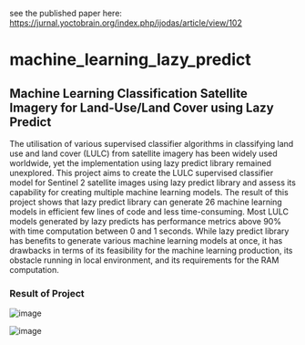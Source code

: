 see the published paper here: https://jurnal.yoctobrain.org/index.php/ijodas/article/view/102 
# machine_learning_lazy_predict
## Machine Learning Classification Satellite Imagery for Land-Use/Land Cover using Lazy Predict

The utilisation of various supervised classifier algorithms in classifying land use and land cover (LULC) from satellite imagery has been widely used worldwide, yet the implementation using lazy predict library remained unexplored. This project aims to create the LULC supervised classifier model for Sentinel 2 satellite images using lazy predict library and assess its capability for creating multiple machine learning models. The result of this project shows that lazy predict library can generate 26 machine learning models in efficient few lines of code and less time-consuming. Most LULC models generated by lazy predicts has performance metrics above 90% with time computation between 0 and 1 seconds. While lazy predict library has benefits to generate various machine learning models at once, it has drawbacks in terms of its feasibility for the machine learning production, its obstacle running in local environment, and its requirements for the RAM computation.

### Result of Project

![image](https://github.com/iqbal1201/machine_learning_lazy_predict/assets/70199329/7e652258-8de2-4769-9df3-ccfb8c7f5531)

![image](https://github.com/iqbal1201/machine_learning_lazy_predict/assets/70199329/b154cab0-0956-4604-9c5f-b85ad367d018)




